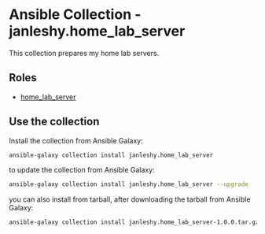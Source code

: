 # Ansible Collection - janleshy.home_lab_server

This collection prepares my home lab servers.

## Roles

* [home_lab_server](roles/serverprep/README.md)

## Use the collection

Install the collection from Ansible Galaxy:

```bash
ansible-galaxy collection install janleshy.home_lab_server
```

to update the collection from Ansible Galaxy:

```bash
ansible-galaxy collection install janleshy.home_lab_server --upgrade
```

you can also install from tarball, after downloading the tarball from Ansible Galaxy:

```bash
ansible-galaxy collection install janleshy.home_lab_server-1.0.0.tar.gz -p ./collections
```
